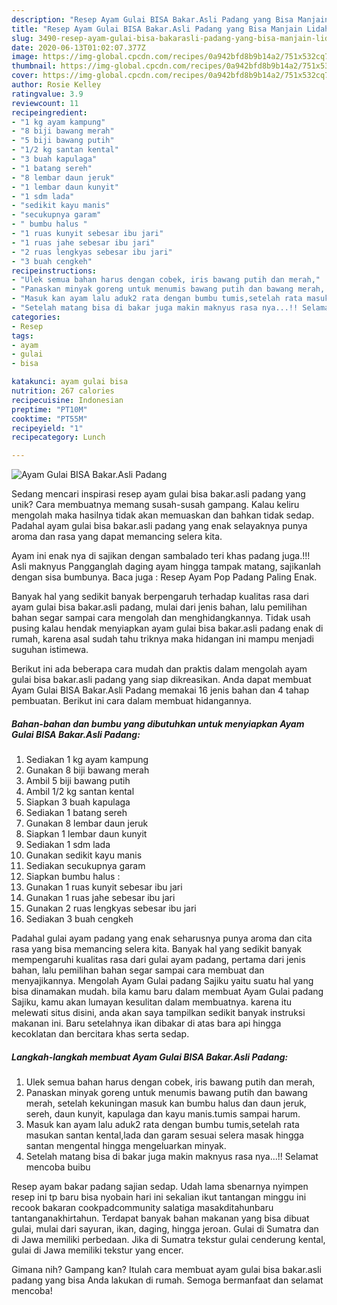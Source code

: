 ```yaml
---
description: "Resep Ayam Gulai BISA Bakar.Asli Padang yang Bisa Manjain Lidah"
title: "Resep Ayam Gulai BISA Bakar.Asli Padang yang Bisa Manjain Lidah"
slug: 3490-resep-ayam-gulai-bisa-bakarasli-padang-yang-bisa-manjain-lidah
date: 2020-06-13T01:02:07.377Z
image: https://img-global.cpcdn.com/recipes/0a942bfd8b9b14a2/751x532cq70/ayam-gulai-bisa-bakarasli-padang-foto-resep-utama.jpg
thumbnail: https://img-global.cpcdn.com/recipes/0a942bfd8b9b14a2/751x532cq70/ayam-gulai-bisa-bakarasli-padang-foto-resep-utama.jpg
cover: https://img-global.cpcdn.com/recipes/0a942bfd8b9b14a2/751x532cq70/ayam-gulai-bisa-bakarasli-padang-foto-resep-utama.jpg
author: Rosie Kelley
ratingvalue: 3.9
reviewcount: 11
recipeingredient:
- "1 kg ayam kampung"
- "8 biji bawang merah"
- "5 biji bawang putih"
- "1/2 kg santan kental"
- "3 buah kapulaga"
- "1 batang sereh"
- "8 lembar daun jeruk"
- "1 lembar daun kunyit"
- "1 sdm lada"
- "sedikit kayu manis"
- "secukupnya garam"
- " bumbu halus "
- "1 ruas kunyit sebesar ibu jari"
- "1 ruas jahe sebesar ibu jari"
- "2 ruas lengkyas sebesar ibu jari"
- "3 buah cengkeh"
recipeinstructions:
- "Ulek semua bahan harus dengan cobek, iris bawang putih dan merah,"
- "Panaskan minyak goreng untuk menumis bawang putih dan bawang merah, setelah kekuningan masuk kan bumbu halus dan daun jeruk, sereh, daun kunyit, kapulaga dan kayu manis.tumis sampai harum."
- "Masuk kan ayam lalu aduk2 rata dengan bumbu tumis,setelah rata masukan santan kental,lada dan garam sesuai selera masak hingga santan mengental hingga mengeluarkan minyak."
- "Setelah matang bisa di bakar juga makin maknyus rasa nya...!! Selamat mencoba buibu"
categories:
- Resep
tags:
- ayam
- gulai
- bisa

katakunci: ayam gulai bisa 
nutrition: 267 calories
recipecuisine: Indonesian
preptime: "PT10M"
cooktime: "PT55M"
recipeyield: "1"
recipecategory: Lunch

---
```



![Ayam Gulai BISA Bakar.Asli Padang](https://img-global.cpcdn.com/recipes/0a942bfd8b9b14a2/751x532cq70/ayam-gulai-bisa-bakarasli-padang-foto-resep-utama.jpg)

Sedang mencari inspirasi resep ayam gulai bisa bakar.asli padang yang unik? Cara membuatnya memang susah-susah gampang. Kalau keliru mengolah maka hasilnya tidak akan memuaskan dan bahkan tidak sedap. Padahal ayam gulai bisa bakar.asli padang yang enak selayaknya punya aroma dan rasa yang dapat memancing selera kita.

Ayam ini enak nya di sajikan dengan sambalado teri khas padang juga.!!! Asli maknyus Pangganglah daging ayam hingga tampak matang, sajikanlah dengan sisa bumbunya. Baca juga : Resep Ayam Pop Padang Paling Enak.

Banyak hal yang sedikit banyak berpengaruh terhadap kualitas rasa dari ayam gulai bisa bakar.asli padang, mulai dari jenis bahan, lalu pemilihan bahan segar sampai cara mengolah dan menghidangkannya. Tidak usah pusing kalau hendak menyiapkan ayam gulai bisa bakar.asli padang enak di rumah, karena asal sudah tahu triknya maka hidangan ini mampu menjadi suguhan istimewa.


Berikut ini ada beberapa cara mudah dan praktis dalam mengolah ayam gulai bisa bakar.asli padang yang siap dikreasikan. Anda dapat membuat Ayam Gulai BISA Bakar.Asli Padang memakai 16 jenis bahan dan 4 tahap pembuatan. Berikut ini cara dalam membuat hidangannya.

<!--inarticleads1-->

##### Bahan-bahan dan bumbu yang dibutuhkan untuk menyiapkan Ayam Gulai BISA Bakar.Asli Padang:

1. Sediakan 1 kg ayam kampung
1. Gunakan 8 biji bawang merah
1. Ambil 5 biji bawang putih
1. Ambil 1/2 kg santan kental
1. Siapkan 3 buah kapulaga
1. Sediakan 1 batang sereh
1. Gunakan 8 lembar daun jeruk
1. Siapkan 1 lembar daun kunyit
1. Sediakan 1 sdm lada
1. Gunakan sedikit kayu manis
1. Sediakan secukupnya garam
1. Siapkan  bumbu halus :
1. Gunakan 1 ruas kunyit sebesar ibu jari
1. Gunakan 1 ruas jahe sebesar ibu jari
1. Gunakan 2 ruas lengkyas sebesar ibu jari
1. Sediakan 3 buah cengkeh


Padahal gulai ayam padang yang enak seharusnya punya aroma dan cita rasa yang bisa memancing selera kita. Banyak hal yang sedikit banyak mempengaruhi kualitas rasa dari gulai ayam padang, pertama dari jenis bahan, lalu pemilihan bahan segar sampai cara membuat dan menyajikannya. Mengolah Ayam Gulai padang Sajiku yaitu suatu hal yang bisa dinamakan mudah. bila kamu baru dalam membuat Ayam Gulai padang Sajiku, kamu akan lumayan kesulitan dalam membuatnya. karena itu melewati situs disini, anda akan saya tampilkan sedikit banyak instruksi makanan ini. Baru setelahnya ikan dibakar di atas bara api hingga kecoklatan dan bercitara khas serta sedap. 

<!--inarticleads2-->

##### Langkah-langkah membuat Ayam Gulai BISA Bakar.Asli Padang:

1. Ulek semua bahan harus dengan cobek, iris bawang putih dan merah,
1. Panaskan minyak goreng untuk menumis bawang putih dan bawang merah, setelah kekuningan masuk kan bumbu halus dan daun jeruk, sereh, daun kunyit, kapulaga dan kayu manis.tumis sampai harum.
1. Masuk kan ayam lalu aduk2 rata dengan bumbu tumis,setelah rata masukan santan kental,lada dan garam sesuai selera masak hingga santan mengental hingga mengeluarkan minyak.
1. Setelah matang bisa di bakar juga makin maknyus rasa nya...!! Selamat mencoba buibu


Resep ayam bakar padang sajian sedap. Udah lama sbenarnya nyimpen resep ini tp baru bisa nyobain hari ini sekalian ikut tantangan minggu ini recook bakaran cookpadcommunity salatiga masakditahunbaru tantanganakhirtahun. Terdapat banyak bahan makanan yang bisa dibuat gulai, mulai dari sayuran, ikan, daging, hingga jeroan. Gulai di Sumatra dan di Jawa memiliki perbedaan. Jika di Sumatra tekstur gulai cenderung kental, gulai di Jawa memiliki tekstur yang encer. 

Gimana nih? Gampang kan? Itulah cara membuat ayam gulai bisa bakar.asli padang yang bisa Anda lakukan di rumah. Semoga bermanfaat dan selamat mencoba!
